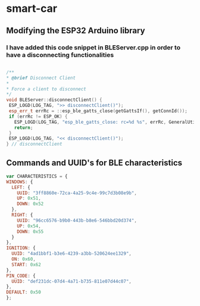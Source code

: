 # smart-car


## Modifying the ESP32 Arduino library
### I have added this code snippet in BLEServer.cpp in order to have a disconnecting functionalities
   ```c++

  /**
   * @brief Disconnect Client
   *
   * Force a client to disconnect
   */
  void BLEServer::disconnectClient() {
    ESP_LOGD(LOG_TAG, ">> disconnectClient()");
    esp_err_t errRc = ::esp_ble_gatts_close(getGattsIf(), getConnId());
    if (errRc != ESP_OK) {
      ESP_LOGD(LOG_TAG, "esp_ble_gatts_close: rc=%d %s", errRc, GeneralUtils::errorToString(errRc));
      return;
    }
    ESP_LOGD(LOG_TAG, "<< disconnectClient()");
  } // disconnectClient
  ```
  ## Commands and UUID's for BLE characteristics
  ```javascript
  var CHARACTERISTICS = {
  WINDOWS: {
    LEFT: {
      UUID: "3ff8860e-72ca-4a25-9c4e-99c7d3b08e9b",
      UP: 0x51,
      DOWN: 0x52
    },
    RIGHT: {
      UUID: "96cc6576-b9b0-443b-b8e6-546bbd20d374",
      UP: 0x54,
      DOWN: 0x55
    }
  },
  IGNITION: {
    UUID: "4ad1bbf1-b3e6-4239-a3bb-520624ee1329",
    ON: 0x60,
    START: 0x62
  },
  PIN_CODE: {
    UUID: "def231dc-07d4-4a71-b735-811e07d44c07",
  },
  DEFAULT: 0x50
};
  ```
